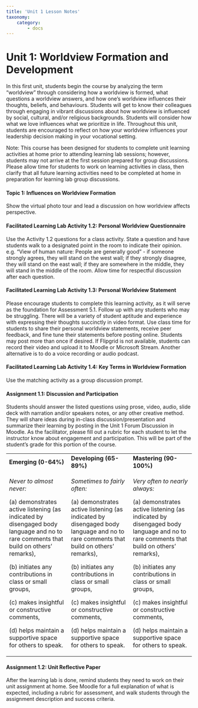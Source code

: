```yaml
---
title: 'Unit 1 Lesson Notes'
taxonomy:
    category:
        - docs
---
```


# Unit 1: Worldview Formation and Development

In this first unit, students begin the course by analyzing the term “worldview” through considering how a worldview is formed, what questions a worldview answers, and how one’s worldview influences their thoughts, beliefs, and behaviours. Students will get to know their colleagues through engaging in vibrant discussions about how worldview is influenced by social, cultural, and/or religious backgrounds. Students will consider how what we love influences what we prioritize in life. Throughout this unit, students are encouraged to reflect on how your worldview influences your leadership decision making in your vocational setting.

Note: This course has been designed for students to complete unit learning activities at home prior to attending learning lab sessions; however, students may not arrive at the first session prepared for group discussions. Please allow time for students to work on learning activities in class, then clarify that all future learning activities need to be completed at home in preparation for learning lab group discussions.

#### Topic 1: Influences on Worldview Formation

Show the virtual photo tour and lead a discussion on how worldview affects perspective.

#### Facilitated Learning Lab Activity 1.2: Personal Worldview Questionnaire

Use the Activity 1.2 questions for a class activity. State a question and have students walk to a designated point in the room to indicate their opinion. e.g. “View of human nature: People are generally good” - if someone strongly agrees, they will stand on the west wall; if they strongly disagree, they will stand on the east wall; if they are somewhere in the middle, they will stand in the middle of the room. Allow time for respectful discussion after each question.

#### Facilitated Learning Lab Activity 1.3: Personal Worldview Statement

Please encourage students to complete this learning activity, as it will serve as the foundation for Assessment 5.1. Follow up with any students who may be struggling. There will be a variety of student aptitude and experience with expressing their thoughts succinctly in video format. Use class time for students to share their personal worldview statements, receive peer feedback, and fine tune their statements before posting online. Students may post more than once if desired. If Flipgrid is not available, students can record their video and upload it to Moodle or Microsoft Stream. Another alternative is to do a voice recording or audio podcast.

#### Facilitated Learning Lab Activity 1.4: Key Terms in Worldview Formation

Use the matching activity as a group discussion prompt.

#### Assignment 1.1: Discussion and Participation

Students should answer the listed questions using prose, video, audio, slide deck with narration and/or speakers notes, or any other creative method. They will share ideas during in-class discussion/presentation and summarize their learning by posting in the Unit 1 Forum Discussion in Moodle. As the facilitator, please fill out a rubric for each student to let the instructor know about engagement and participation. This will be part of the student’s grade for this portion of the course.

<table>
<tbody>
<tr class="odd">
<td><strong>Emerging (0-64%)</strong></td>
<td><strong>Developing (65-89%)</strong></td>
<td><strong>Mastering (90-100%)</strong></td>
</tr>
<tr class="even">
<td><p><em>Never to almost never:</em></p>
<p>(a) demonstrates active listening (as indicated by disengaged body language and no to rare comments that build on others’ remarks),</p>
<p>(b) initiates any contributions in class or small groups,</p>
<p>(c) makes insightful or constructive comments,</p>
<p>(d) helps maintain a supportive space for others to speak.</p></td>
<td><p><em>Sometimes to fairly often:</em></p>
<p>(a) demonstrates active listening (as indicated by disengaged body language and no to rare comments that build on others’ remarks),</p>
<p>(b) initiates any contributions in class or small groups,</p>
<p>(c) makes insightful or constructive comments,</p>
<p>(d) helps maintain a supportive space for others to speak.</p></td>
<td><p><em>Very often to nearly always:</em></p>
<p>(a) demonstrates active listening (as indicated by disengaged body language and no to rare comments that build on others’ remarks),</p>
<p>(b) initiates any contributions in class or small groups,</p>
<p>(c) makes insightful or constructive comments,</p>
<p>(d) helps maintain a supportive space for others to speak.</p></td>
</tr>
</tbody>
</table>

#### Assignment 1.2: Unit Reflective Paper

After the learning lab is done, remind students they need to work on their unit assignment at home. See Moodle for a full explanation of what is expected, including a rubric for assessment, and walk students through the assignment description and success criteria.
